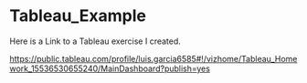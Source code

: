 # Tableau_Example

Here is a Link to a Tableau exercise I created.

https://public.tableau.com/profile/luis.garcia6585#!/vizhome/Tableau_Homework_15536530655240/MainDashboard?publish=yes
